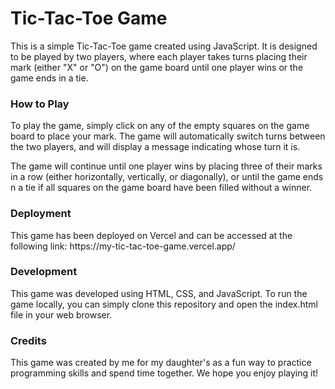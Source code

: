 <h1>Tic-Tac-Toe Game</h1>

<p>This is a simple Tic-Tac-Toe game created using JavaScript. It is designed to be played by two players, where each player takes turns placing their mark (either "X" or "O") on the game board until one player wins or the game ends in a tie.</p>

<h3>How to Play</h3>

<p>To play the game, simply click on any of the empty squares on the game board to place your mark. The game will automatically switch turns between the two players, and will display a message indicating whose turn it is.

The game will continue until one player wins by placing three of their marks in a row (either horizontally, vertically, or diagonally), or until the game ends n a tie if all squares on the game board have been filled without a winner.</p>

<h3>Deployment</h3>

<p>This game has been deployed on Vercel and can be accessed at the following link: https://my-tic-tac-toe-game.vercel.app/</p>

<h3>Development</h3>

<p>This game was developed using HTML, CSS, and JavaScript. To run the game locally, you can simply clone this repository and open the index.html file in your web browser.</p>


<h3>Credits</h3>
<p>This game was created by me for my daughter's  as a fun way to practice programming skills and spend time together. We hope you enjoy playing it!</p>
